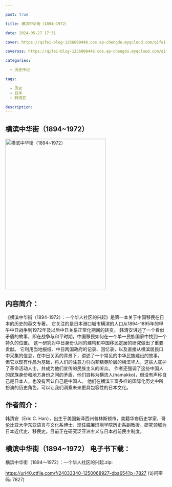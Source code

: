 ```yaml
---

post: true

title: 横滨中华街（1894~1972）

date: 2024-05-27 17:31

cover: https://qifei-blog-1256009448.cos.ap-chengdu.myqcloud.com/qifei-blog/66120c2768eb9357135193c5.jpg

coveross: https://qifei-blog-1256009448.cos.ap-chengdu.myqcloud.com/qifei-blog/66120c2768eb9357135193c5.jpg

categories:

  - 历史传记

tags:

  - 历史
  - 日本
  - 韩清安

description:
---
```


## 横滨中华街（1894~1972）
<img alt="横滨中华街（1894~1972） " class="aligncenter loaded" data-was-processed="true" decoding="async" fetchpriority="high" height="471" src="https://qifei-blog-1256009448.cos.ap-chengdu.myqcloud.com/qifei-blog/66120c2768eb9357135193c5.jpg " style="cursor: zoom-in;" width="314"/>

## 内容简介：

《横滨中华街（1894-1972）：一个华人社区的兴起》是第一本关于中国移民在日本的历史的英文专著。 它关注的是日本港口城市横滨的人口从1894-1895年的甲午中日战争到1972年及以后中日关系正常化期间的转变。 韩清安讲述了一个看似矛盾的故事，即在战争与和平时期，中国移民如何在一个单一民族国家中找到一个持久的位置。 这一研究对中日身份认同的建构和中国移民定居的研究做出了重要贡献。 它利用当地报纸、中日两国政府的记录、回忆录，以及直接从横滨居民口中采集的信息，在中日关系的背景下，讲述了一个常见的中华民族建设的故事。 但它以现有作品为基础，将人们的注意力引向非精英阶层的横滨华人，这些人庇护了革命活动人士，并成为他们宣传的民族主义的听众。 作者还强调了这些中国人的民族身份和地方身份之间的矛盾，他们自称为横滨人(hamakko)，但没有声称自己是日本人，也没有否认自己是中国人。 他们在横滨丰富多样的国际化历史中所扮演的历史角色，可以让我们洞察未来更具包容性的日本文化。

## 作者简介：

韩清安（Eric C. Han），出生于美国新泽西州普林斯顿市，美籍华裔历史学家，哥伦比亚大学东亚语言与文化系博士，现任威廉玛丽学院历史系副教授。研究领域为日本近代史、移民史。目前正在研究泛亚洲主义与日本战前民主制度。

## 横滨中华街（1894~1972） 电子书下载：
横滨中华街（1894～1972）：一个华人社区的兴起.zip: 

https://url40.ctfile.com/f/24033340-1250068927-dba654?p=7827 (访问密码: 7827)
